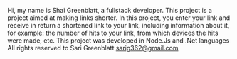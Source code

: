 Hi, my name is Shai Greenblatt, a fullstack developer.
This project is a project aimed at making links shorter.
In this project, you enter your link and receive in return a shortened link to your link, including information about it, for example: the number of hits to your link, from which devices the hits were made, etc.
This project was developed in Node.Js and .Net languages
All rights reserved to Sari Greenblatt sarig362@gmail.com
